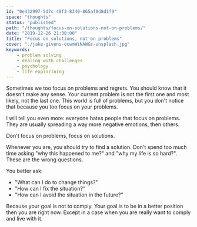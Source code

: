 ```yaml
---
id: "0e432997-5d7c-40f3-8340-865af0d8d1f9"
space: "thoughts"
status: "published"
path: "/thoughts/focus-on-solutions-not-on-problems/"
date: "2019-12-26 21:30:00"
title: "Focus on solutions, not on problems"
cover: "./jake-givens-ocwmWiNAWGs-unsplash.jpg"
keywords:
    - problem solving
    - dealing with challenges
    - psychology
    - life explorining
---
```


Sometimes we too focus on problems and regrets. You should know that it doesn't make any sense.
Your current problem is not the first one and most likely, not the last one. This world is full of problems, but you don't notice that because you too focus on your problems.

I will tell you even more: everyone hates people that focus on problems. They are usually spreading a way more negative emotions, then others.

Don't focus on problems, focus on solutions.

Whenever you are, you should try to find a solution. Don't spend too much time asking "why this happened to me?" and "why my life is so hard?". These are the wrong questions.

You better ask:

- "What can I do to change things?"
- "How can I fix the situation?"
- "How can I avoid the situation in the future?"

Because your goal is not to comply. Your goal is to be in a better position then you are right now. Except in a case when you are really want to comply and live with it.
